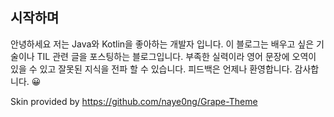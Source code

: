 ## 시작하며

안녕하세요 저는 Java와 Kotlin을 좋아하는 개발자 입니다. 
이 블로그는 배우고 싶은 기술이나 TIL 관련 글을 포스팅하는 블로그입니다. 부족한 실력이라 영어 문장에 오역이 있을 수 있고 잘못된 지식을 전파 할 수 있습니다. 
피드백은 언제나 환영합니다. 감사합니다. 😀

Skin provided by https://github.com/naye0ng/Grape-Theme
